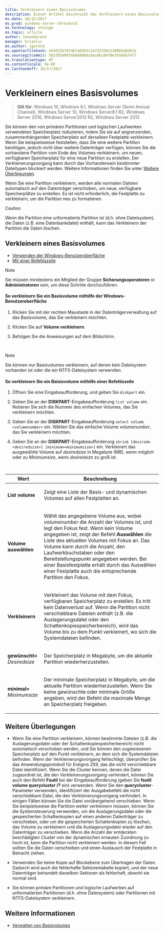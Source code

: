 ```yaml
---
title: Verkleinern eines Basisvolumes
description: Dieser Artikel beschreibt das Verkleinern eines Basisvolumes
ms.date: 10/12/2017
ms.prod: windows-server-threshold
ms.technology: storage
ms.topic: article
author: JasonGerend
manager: brianlic
ms.author: jgerend
ms.openlocfilehash: e54632b78fd67a65b51147323565130881d8d81b
ms.sourcegitcommit: 583355400f6b0d880dc0ac6bc06f0efb50d674f7
ms.translationtype: HT
ms.contentlocale: de-DE
ms.lasthandoff: 10/17/2017
---
```

# <a name="shrink-a-basic-volume"></a>Verkleinern eines Basisvolumes

> **Gilt für**: Windows 10, Windows 8.1, Windows Server (Semi-Annual Channel), Windows Server 10, Windows Server8.1 R2, Windows Server 2016, Windows Server2012 R2, Windows Server 2012

Sie können den von primären Partitionen und logischen Laufwerken verwendeten Speicherplatz reduzieren, indem Sie sie auf angrenzenden, zusammenhängenden Speicherplatz auf derselben Festplatte verkleinern. Wenn Sie beispielsweise feststellen, dass Sie eine weitere Partition benötigen, jedoch nicht über weitere Datenträger verfügen, können Sie die vorhandene Partition vom Ende des Volumes verkleinern, um neuen, verfügbaren Speicherplatz für eine neue Partition zu erstellen. Der Verkleinerungsvorgang kann durch das Vorhandensein bestimmter Dateitypen blockiert werden. Weitere Informationen finden Sie unter [Weitere Überlegungen](#addcon). 

Wenn Sie eine Partition verkleinern, werden alle normalen Dateien automatisch auf den Datenträger verschoben, um neue, verfügbare Speicherplätze zu erstellen. Es ist nicht erforderlich, die Festplatte zu verkleinern, um die Partition neu zu formatieren.

> [!CAUTION]
> Wenn die Partition eine unformatierte Partition ist (d.h. ohne Dateisystem), die Daten (z.B. eine Datenbankdatei) enthält, kann das Verkleinern der Partition die Daten löschen.

## <a name="shrinking-a-basic-volume"></a>Verkleinern eines Basisvolumes

-   [Verwenden der Windows-Benutzeroberfläche](#BKMK_WINUI)
-   [Mit einer Befehlszeile](#BKMK_CMD)

> [!NOTE]
> Sie müssen mindestens ein Mitglied der Gruppe **Sicherungsoperatoren** or **Administratoren** sein, um diese Schritte durchzuführen.

<a id="BKMK_WINUI"></a>
#### <a name="to-shrink-a-basic-volume-using-the-windows-interface"></a>So verkleinern Sie ein Basisvolume mithilfe der Windows-Benutzeroberfläche

1.  Klicken Sie mit der rechten Maustaste in der Datenträgerverwaltung auf das Basisvolume, das Sie verkleinern möchten.

2.  Klicken Sie auf **Volume verkleinern**.

3.  Befolgen Sie die Anweisungen auf dem Bildschirm.

<br />

> [!NOTE]
> Sie können nur Basisvolumes verkleinern, auf denen kein Dateisystem vorhanden ist oder die ein NTFS-Dateisystem verwenden.

<a id="BKMK_CMD"></a>
#### <a name="to-shrink-a-basic-volume-using-a-command-line"></a>So verkleinern Sie ein Baisisvolume mithilfe einer Befehlszeile

1.  Öffnen Sie eine Eingabeaufforderung, und geben Sie `diskpart` ein.

2.  Geben Sie an der **DISKPART**-Eingabeaufforderung `list volume` ein. Notieren Sie sich die Nummer des einfachen Volumes, das Sie verkleinern möchten.

3.  Geben Sie an der **DISKPART**-Eingabeaufforderung `select volume <volumenumber>` ein. Wählen Sie das einfache Volume *volumenumber*, das Sie verkleinern möchten.

4.  Geben Sie an der **DISKPART**-Eingabeaufforderung `shrink [desired=<desiredsize>] [minimum=<minimumsize>]` ein. Verkleinert das ausgewählte Volume auf *desiredsize* in Megabyte (MB), wenn möglich oder zu *Minimumsize*, wenn *desiredsize* zu groß ist.

<br />

| Wert | Beschreibung|
|---|---|
| <p>**List volume**</p> | <p>Zeigt eine Liste der Basis- und dynamischen Volumes auf allen Festplatten an.</p>|
| <p>**Volume auswählen**</p> | <p>Wählt das angegebene Volume aus, wobei <em>volumenumber</em> die Anzahl der Volumes ist, und legt den Fokus fest. Wenn kein Volume angegeben ist, zeigt der Befehl **Auswählen** die Liste des aktuellen Volumes mit Fokus an. Das Volume kann durch die Anzahl, den Laufwerkbuchstaben oder den Bereitstellungspunkt angegeben werden. Bei einer Basisfestplatte erhält durch das Auswählen einer Festplatte auch die entsprechende Partition den Fokus.</p> |
| <p>**Verkleinern**</p> | <p>Verkleinert das Volume mit dem Fokus, verfügbaren Speicherplatz zu erstellen. Es tritt kein Datenverlust auf. Wenn die Partition nicht verschiebbare Dateien enthält (z.B. die Auslagerungsdatei oder den Schattenkopiespeicherbereich), wird das Volume bis zu dem Punkt verkleinert, wo sich die Systemdateien befinden. |
| <p>**gewünscht=** <em>Desiredsize</em></p> | <p>Der Speicherplatz in Megabyte, um die aktuelle Partition wiederherzustellen.</p> |
| <p>**minimal=** <em>Minimumsize</em></p> | <p>Der minimale Speicherplatz in Megabyte, um die aktuelle Partition wiederherzustellen. Wenn Sie keine gewünschte oder minimale Größe angeben, wird der Befehl die maximale Menge an Speicherplatz freigeben.</p> 

<a id="addcon"></a>

## <a name="additional-considerations"></a>Weitere Überlegungen

-   Wenn Sie eine Partition verkleinern, können bestimmte Dateien (z.B. die Auslagerungsdatei oder der Schattenkopiespeicherbereich) nicht automatisch verschoben werden, und Sie können den zugewiesenen Speicherplatz auf den Punkt verkleinern, an dem sich die Systemdateien befinden. Wenn der Verkleinerungsvorgang fehlschlägt, überprüfen Sie das Anwendungsprotokoll für Ereignis 259, das die nicht verschiebbare Datei identifiziert. Wenn Sie die Cluster kennen, denen die Datei zugeordnet ist, die den Verkleinerungsvorgang verhindert, können Sie auch den Befehl **Fsutil** bei der Eingabeaufforderung (geben Sie **fsutil volume querycluster /?** ein) verwenden. Wenn Sie den **querycluster**-Parameter verwenden, identifiziert der Ausgabebefehl die nicht verschiebbare Datei, die den Verkleinerungsvorgang verhindert.
In einigen Fällen können Sie die Datei vorübergehend verschieben. Wenn Sie beispielsweise die Partition weiter verkleinern müssen, können Sie die Systemsteuerung verwenden, um die Auslagerungsdatei oder die gespeicherten Schattenkopien auf einen anderen Datenträger zu verschieben, oder um die gespeicherten Schattenkopien zu löschen, das Volume zu verkleinern und die Auslagerungsdatei wieder auf den Datenträger zu verschieben. Wenn die Anzahl der entdeckten beschädigten Cluster von der dynamischen erneuten Zuordnung zu hoch ist, kann die Partition nicht verkleinert werden. In diesem Fall sollten Sie die Daten verschieben und einen Austausch der Festplatte in Betracht ziehen.

-  Verwenden Sie keine Kopie auf Blockebene zum Übertragen der Daten. Dadurch wird auch die fehlerhafte Sektorentabelle kopiert, und der neue Datenträger behandelt dieselben Sektoren als fehlerhaft, obwohl sie normal sind.

-   Sie können primäre Partitionen und logische Laufwerken auf unformatierten Partitionen (d.h. ohne Dateisystem) oder Partitionen mit NTFS-Dateisystem verkleinern.

## <a name="see-also"></a>Weitere Informationen

-   [Verwalten von Basisvolumes](manage-basic-volumes.md)